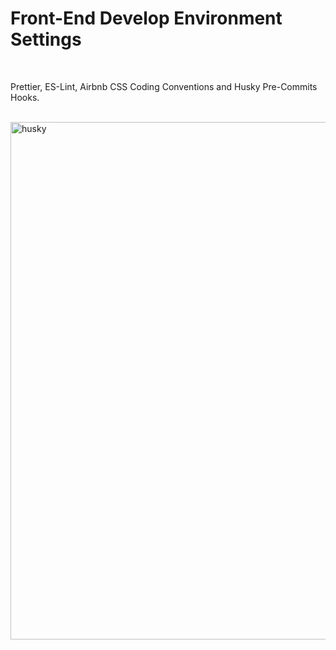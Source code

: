 # Front-End Develop Environment Settings

<br/>

Prettier, ES-Lint, Airbnb CSS Coding Conventions and Husky Pre-Commits Hooks.

<br/>

<img width="828" alt="husky" src="https://user-images.githubusercontent.com/83178592/236123148-7db48459-2715-46a7-a166-b71d1352f89f.png">
